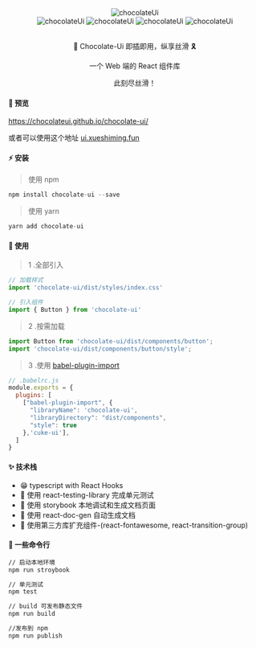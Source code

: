 <div align="center">
    <img alt="chocolateUi" style={{ width: 180, height: 180 }} src="http://qiniu.xueshiming.cn/chocolate%E7%9A%84%E5%89%AF%E6%9C%AC.png" />
    <div >
      <img alt="chocolateUi" style={{ width: 95, height: 23 }} src="https://api.travis-ci.com/ChocolateUI/chocolate-ui.svg?branch=master&status=passed" />
      <img alt="chocolateUi" style={{ width: 144, height: 23, margin-left: 10 }} src="https://img.shields.io/npm/dm/chocolate-ui.svg" />
      <img alt="chocolateUi" style={{ width: 95, height: 23, margin-left: 10 }} src="https://badgen.net/npm/v/chocolate-ui/" />
      <img alt="chocolateUi" style={{ width: 142, height: 23, margin-left: 10 }} src="https://api.netlify.com/api/v1/badges/45fb5b8b-392a-4a4a-8731-fb3a4cc6d14c/deploy-status" />
    </div>
    <br />
    <p> <span role="img" aria-label="chocolateUi" >🍫</span> Chocolate-Ui 即插即用，纵享丝滑 <span role="img" aria-label="chocolateUi" > 🎗️</span></p>
    <p> 一个 Web 端的 React 组件库 </p>
    <p> 此刻尽丝滑！ </p>
</div>

#### 🐳 预览

<a href="https://chocolateui.github.io/chocolate-ui/" target="_blank">https://chocolateui.github.io/chocolate-ui/</a>

或者可以使用这个地址 <a href="http://www.ui.xueshiming.fun" target="_blank">ui.xueshiming.fun</a>


#### ⚡ 安装

>使用 npm

```javascript
npm install chocolate-ui --save
```

>使用 yarn

```javascript
yarn add chocolate-ui
```

#### 📖 使用

> 1 .全部引入

```javascript
// 加载样式
import 'chocolate-ui/dist/styles/index.css'

// 引入组件
import { Button } from 'chocolate-ui'
```

> 2 .按需加载

```js
import Button from 'chocolate-ui/dist/components/button';
import 'chocolate-ui/dist/components/button/style';
```

> 3 .使用 [babel-plugin-import](https://github.com/ant-design/babel-plugin-import)

```js
// .babelrc.js
module.exports = {
  plugins: [
    ["babel-plugin-import", {
      "libraryName": 'chocolate-ui',
      "libraryDirectory": "dist/components",
      "style": true
    },'cuke-ui'], 
  ]
}
```

#### ✨ 技术栈

* 😁 typescript with React Hooks
* 🍑 使用 react-testing-library 完成单元测试
* 🦌 使用 storybook 本地调试和生成文档页面
* 🥦 使用 react-doc-gen 自动生成文档
* 🥭 使用第三方库扩充组件-(react-fontawesome, react-transition-group)

#### 🎋 一些命令行

~~~bash
// 启动本地环境
npm run stroybook

// 单元测试
npm test

// build 可发布静态文件
npm run build

//发布到 npm
npm run publish
~~~
